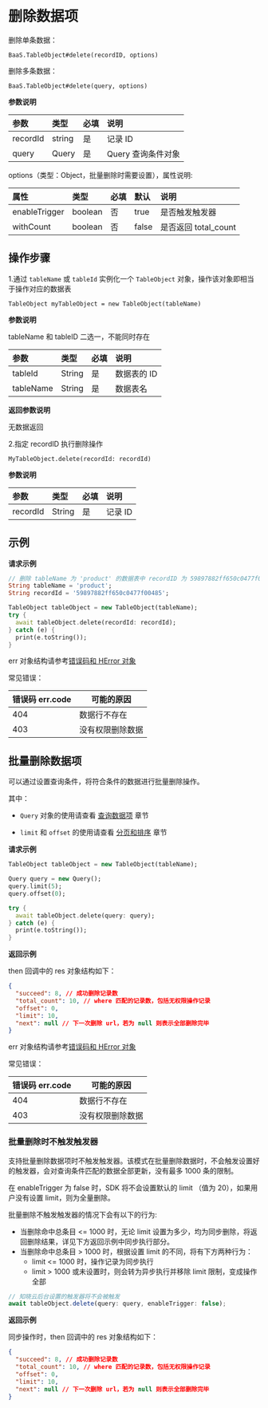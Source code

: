 # 删除数据项

删除单条数据：

`BaaS.TableObject#delete(recordID, options)`

删除多条数据：

`BaaS.TableObject#delete(query, options)`

**参数说明**

| 参数     | 类型   | 必填 | 说明               |
| :------- | :----- | :--- | :----------------- |
| recordId | string | 是   | 记录 ID            |
| query    | Query  | 是   | Query 查询条件对象 |

options（类型：Object，批量删除时需要设置），属性说明:

| 属性          | 类型    | 必填 | 默认    | 说明                 |
| :------------ | :------ | :--- | :------ | :------------------- |
| enableTrigger | boolean | 否   | true    | 是否触发触发器       |
| withCount     | boolean | 否   | false | 是否返回 total_count |

## 操作步骤

1.通过 `tableName` 或 `tableId` 实例化一个 `TableObject` 对象，操作该对象即相当于操作对应的数据表

`TableObject myTableObject = new TableObject(tableName)`

**参数说明**

tableName 和 tableID 二选一，不能同时存在

| 参数      | 类型   | 必填 | 说明                     |
| :-------- | :----- | :--- | :----------------------- |
| tableId   | String | 是   | 数据表的 ID              |
| tableName | String | 是   | 数据表名 |

**返回参数说明**

无数据返回

2.指定 recordID 执行删除操作

`MyTableObject.delete(recordId: recordId)`

**参数说明**

| 参数     | 类型   | 必填 | 说明    |
| :------- | :----- | :--- | :------ |
| recordId | String | 是   | 记录 ID |

## 示例

**请求示例**

```dart
// 删除 tableName 为 'product' 的数据表中 recordID 为 59897882ff650c0477f00485 的数据项
String tableName = 'product';
String recordId = '59897882ff650c0477f00485';

TableObject tableObject = new TableObject(tableName);
try {
  await tableObject.delete(recordId: recordId);
} catch (e) {
  print(e.toString());
}
```

err 对象结构请参考[错误码和 HError 对象](/flutter-sdk/error-code.md)

常见错误：

| 错误码 err.code | 可能的原因       |
| --------------- | ---------------- |
| 404             | 数据行不存在     |
| 403             | 没有权限删除数据 |

## 批量删除数据项

可以通过设置查询条件，将符合条件的数据进行批量删除操作。

其中：

- `Query` 对象的使用请查看 [查询数据项](./query.md) 章节

- `limit` 和 `offset` 的使用请查看 [分页和排序](./limit-and-order.md) 章节

**请求示例**

```dart
TableObject tableObject = new TableObject(tableName);

Query query = new Query();
query.limit(5);
query.offset(0);

try {
  await tableObject.delete(query: query);
} catch (e) {
  print(e.toString());
}
```

**返回示例**

then 回调中的 res 对象结构如下：

```json
{
  "succeed": 8, // 成功删除记录数
  "total_count": 10, // where 匹配的记录数，包括无权限操作记录
  "offset": 0,
  "limit": 10,
  "next": null // 下一次删除 url，若为 null 则表示全部删除完毕
}
```

err 对象结构请参考[错误码和 HError 对象](/flutter-sdk/error-code.md)

常见错误：

| 错误码 err.code | 可能的原因       |
| --------------- | ---------------- |
| 404             | 数据行不存在     |
| 403             | 没有权限删除数据 |

### 批量删除时不触发触发器

支持批量删除数据项时不触发触发器。该模式在批量删除数据时，不会触发设置好的触发器，会对查询条件匹配的数据全部更新，没有最多 1000 条的限制。

在 enableTrigger 为 false 时，SDK 将不会设置默认的 limit （值为 20），如果用户没有设置 limit，则为全量删除。

批量删除不触发触发器的情况下会有以下的行为:

- 当删除命中总条目 <= 1000 时，无论 limit 设置为多少，均为同步删除，将返回删除结果，详见下方返回示例中同步执行部分。
- 当删除命中总条目 > 1000 时，根据设置 limit 的不同，将有下方两种行为：
  - limit <= 1000 时，操作记录为同步执行
  - limit > 1000 或未设置时，则会转为异步执行并移除 limit 限制，变成操作全部

```js
// 知晓云后台设置的触发器将不会被触发
await tableObject.delete(query: query, enableTrigger: false);
```

**返回示例**

同步操作时，then 回调中的 res 对象结构如下：

```json
{
  "succeed": 8, // 成功删除记录数
  "total_count": 10, // where 匹配的记录数，包括无权限操作记录
  "offset": 0,
  "limit": 10,
  "next": null // 下一次删除 url，若为 null 则表示全部删除完毕
}
```